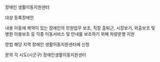 장애인 생활이동지원센터

대상
등록장애인

내용
이동에 제약이 있는 장애인의 민원업무 보조, 직장 출퇴근, 시장보기, 외출보조 및 병원 이용보조 등 각종 이동서비스 및 안내를 보조하기 위해 차량운행 지원

방법
해당 지역 장애인 생활이동지원센터에 신청

문의
각 시도(시군구) 장애인생활이동지원센터